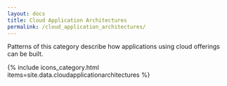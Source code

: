 ```yaml
---
layout: docs
title: Cloud Application Architectures
permalink: /cloud_application_architectures/
---
```

Patterns of this category describe how applications using cloud offerings can be built. 

{% include icons_category.html items=site.data.cloudapplicationarchitectures %}

